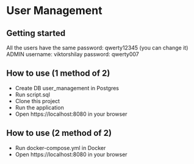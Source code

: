# User Management
## Getting started
All the users have the same password: qwerty12345 (you can change it)  
ADMIN username: viktorshilay password: qwerty007

## How to use (1 method of 2)
+ Create DB user_management in Postgres
+ Run script.sql
+ Clone this project
+ Run the application
+ Open https://localhost:8080 in your browser

## How to use (2 method of 2)
+ Run docker-compose.yml in Docker
+ Open https://localhost:8080 in your browser

